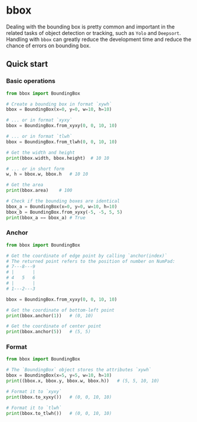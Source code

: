 # bbox

Dealing with the bounding box is pretty common and important in the related tasks of object detection or tracking, such as `Yolo` and `Deepsort`. Handling with `bbox` can greatly reduce the development time and reduce the chance of errors on bounding box.

## Quick start
### Basic operations
```python
from bbox import BoundingBox

# Create a bounding box in format `xywh`
bbox = BoundingBox(x=0, y=0, w=10, h=10)

# ... or in format `xyxy`
bbox = BoundingBox.from_xyxy(0, 0, 10, 10)

# ... or in format `tlwh`
bbox = BoundingBox.from_tlwh(0, 0, 10, 10)

# Get the width and height
print(bbox.width, bbox.height)  # 10 10

# ... or in short form
w, h = bbox.w, bbox.h   # 10 10

# Get the area
print(bbox.area)    # 100

# Check if the bounding boxes are identical
bbox_a = BoundingBox(x=0, y=0, w=10, h=10)
bbox_b = BoundingBox.from_xyxy(-5, -5, 5, 5)
print(bbox_a == bbox_a) # True
```

### Anchor
```python
from bbox import BoundingBox

# Get the coordinate of edge point by calling `anchor(index)`
# The returned point refers to the position of number on NumPad:
# 7---8---9
# |       |
# 4   5   6
# |       |
# 1---2---3

bbox = BoundingBox.from_xyxy(0, 0, 10, 10)

# Get the coordinate of bottom-left point
print(bbox.anchor(1))   # (0, 10)

# Get the coordinate of center point
print(bbox.anchor(5))   # (5, 5)
```

### Format
```python
from bbox import BoundingBox

# The `BoundingBox` object stores the attributes `xywh`
bbox = BoundingBox(x=5, y=5, w=10, h=10)
print((bbox.x, bbox.y, bbox.w, bbox.h))   # (5, 5, 10, 10)

# Format it to `xyxy`
print(bbox.to_xyxy())   # (0, 0, 10, 10)

# Format it to `tlwh`
print(bbox.to_tlwh())   # (0, 0, 10, 10)
```